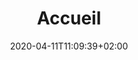 ---
title: "Accueil"
date: 2020-04-11T11:09:39+02:00
sitemap:
  priority: 0.9
menu:
  footer:
    name: Accueil
    weight: 1
producteurices_title: Nos producteurices
fonctionnement_title: Comment ça marche
fonctionnement_content: |-
  Chaque semaine vous devez venir récupérer un panier de légumes (petit ou grand). Il correspond à votre engagement lors du renouvellement de contrats qui a lieu deux fois par an. Votre engagement correspond à celui que vous faîtes auprès des maraîchers. Vous vous engagez pour 6 mois ainsi qu’avec les autres producteurs si vous le souhaitez. La distribution des légumes et du pain se fait de façon hebdomadaire. Les autres produits sont mensuel ou bi-annuel ou annuel.
 
  L'AMAP fonctionne grâce à la participation des adhérents aux diverses tâches, notamment assurer la distribution des paniers chaque semaine avec l'aide des maraîchers, retrouver les maraîchers sur leur lieu d’exploitation de manière très ponctuelle, organiser quelques événements pour faire vivre l'AMAP localement et s'y implanter de façon pérenne.
  
  Les mois d'Octobre et d'Avril sont les périodes où les amapiens renouvellent leurs contrats et où d'autres futurs amapiens peuvent nous rejoindre. 
  Un outil pour dématérialiser les contrats est en cours de création grâce au logiciel AMAPJ. Il devrait être actif pour le prochain renouvellement du mois d’Avril 2020.(Toujours en cours...). 
  
  Vous pouvez aussi nous rencontrer aux heures de distributions chaque mercredi entre 18h et 19h30 toute l’année.Et particulièrement, tout ce mois d’Avril pour venir nous faire part de votre souhait d’un engagement dans l’association. N’hésitez pas à nous envoyer un mail ou à nous appeler (Voir Contacts en bas de page)
  
  En juin sera présenté l’Assemblée Générale. Après maintenant plusieurs saisons, le bureau est renouvelé régulièrement afin d’apporter idées et énergie.
  Plus de 12 ans de pratique plus tard nous profitons aujourd'hui d'une certaine aisance quant à la marche des distributions et à la participation de chacun.
historique_title: Historique et présentation de l'Association AMAP'arcelle Solidaire !
historique_content:  |-
  Suite à une réunion de présentation sur Dinan des AMAP par Michel Chabuel (Fondateur de l’Amap de St Malo et de l’Association des AMAP d’Armorique) et la rencontre de Nicolas et Sterenn du Courtil GOULIPAOU (Plestan), maraîchers Bio, une association a vu le jour dans la région. 
 
  L'AMAP (AMAP’arcelle Solidaire) de Quévert a maintenant 12 ans. Avec l'aide de bénévoles et la création d’une liste d’adhérents et le soutien de la commune de QUEVERT avec la mise à disposition gratuite de la salle des Charrières chaque mercredi soir, les distributions ont pû commencer. 
  
  Au départ, il y avait une trentaine de paniers, puis au bout de quelques saisons, on est passé à 60 paniers. 
  Cela se stabilise bon an, mal an, autour de la cinquantaine de familles actives.
  
  Plusieurs producteurs sont venus alors frapper à la porte et ont proposé leurs produits: 
  - La boulangère Aurore LEGRAND, 
  - Camille THEPAULT et Benjamin RAISON pour le fromage de chèvre, 
  - Sabrina PIEDEVACHE avec ses confitures, 
  - Vincent BOAGLIO propose de la bière, 
  - Ludovic LE CAM de la viande d'agneau, 
  - Francesca et Enrico FARINELLA apportent leur épicerie fine italienne et des pizzas, 
  - Benoît GICQUEL le poulet et les oeufs et 
  - les pommes arrivent du Verger Fleuri de chez Pascale et Xavier DOUSSINAULT. 
  - Marine BUET nous a rejoint avec ses tisanes, 
  - Alexis GUERIN avec son miel
  - Rémi GOUPIL avec sa viande de bœuf. 
  Pour la nouvelle saison, nous accueillerons des vendeuses de crêpes et des producteurs de fromage de vache.(Contrat en cours ...)

ethique_title: Ethique
ethique_content: -|
  L'AMAP, apprécie aussi de pouvoir s'inscrire clairement dans le mouvement local en délocalisant chaque année la distribution des paniers au Cinéma Emeraude de DINAN lors de la semaine sur le cycle écologique au mois de Mars. 
  
  Dans la région autour de Dinan, plusieurs AMAP se créent, elles peuvent même se regrouper au sein des AMAP d’Armorique (Cesson-Sevigné). 
  La dynamique est lancée, à nous tous de la prolonger. 
  
  Lieu d’échange, l’AMAP doit rester conviviale dans le respect de chacun et des engagements pris dans cette voie.
contact_title: Pour nous contacter
contacts:
  - contenu: contact@amaparcellesolidaire.fr
    type: email
    precision: 
  - contenu: 06 79 25 58 81
    type: telephone
    precision: (Julie)
  - contenu: 06 23 74 86 27
    type: telephone
    precision: (Laura)

contact_content: |-
  Pour contacter le réseau :
  - http://www.reseau-amap.org
  - https://www.amap-armorique.org


---